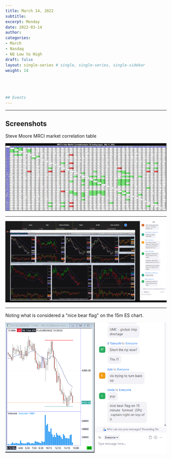 ```yaml
---
title: March 14, 2022
subtitle: 
excerpt: Monday
date: 2022-03-14
author: 
categories:
- March
- Nasdaq
- NQ Low to High
draft: false
layout: single-series # single, single-series, single-sidebar
weight: 14




## Events
---
```




---

## Screenshots

Steve Moore MRCI  market correlation table

![screen shot](20220314_000091.png)

---



![screen shot](20220314_000092.png)

---

Noting what is considered a "nice bear flag" on the 15m ES chart. 

![screen shot](20220314_000093.png)
